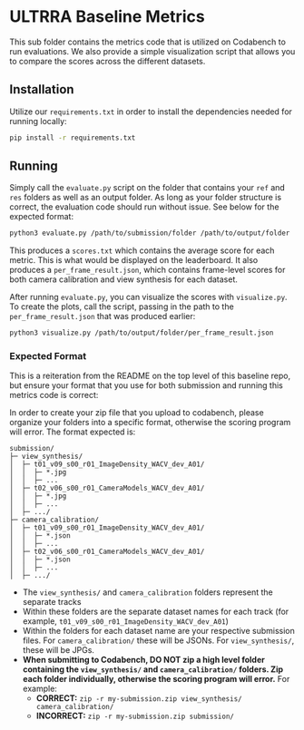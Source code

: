 # ULTRRA Baseline Metrics

This sub folder contains the metrics code that is utilized on Codabench to run evaluations. We also provide a 
simple visualization script that allows you to compare the scores across the different datasets.

## Installation

Utilize our `requirements.txt` in order to install the dependencies needed for running locally:
```bash
pip install -r requirements.txt
```

## Running

Simply call the `evaluate.py` script on the folder that contains your `ref` and `res` folders as well as an output folder.
As long as your folder structure is correct, the evaluation code should run without issue. See below for the expected format:

```bash
python3 evaluate.py /path/to/submission/folder /path/to/output/folder
```

This produces a `scores.txt` which contains the average score for each metric. This is what would be displayed on the leaderboard.
It also produces a `per_frame_result.json`, which contains frame-level scores for both camera calibration and view synthesis
for each dataset.

After running `evaluate.py`, you can visualize the scores with `visualize.py`. To create the plots, call the script, passing
in the path to the `per_frame_result.json` that was produced earlier:

```bash
python3 visualize.py /path/to/output/folder/per_frame_result.json
```
### Expected Format

This is a reiteration from the README on the top level of this baseline repo, but ensure your format that you use for
both submission and running this metrics code is correct:

In order to create your zip file that you upload to codabench, please organize your folders into a specific format, otherwise the scoring program will error. The format expected is:
```
submission/
├─ view_synthesis/
│  ├─ t01_v09_s00_r01_ImageDensity_WACV_dev_A01/
│  │  ├─ *.jpg
│  │  ├─ ...
│  ├─ t02_v06_s00_r01_CameraModels_WACV_dev_A01/
│  │  ├─ *.jpg
│  │  ├─ ...
│  ├─ .../
├─ camera_calibration/
│  ├─ t01_v09_s00_r01_ImageDensity_WACV_dev_A01/
│  │  ├─ *.json
│  │  ├─ ...
│  ├─ t02_v06_s00_r01_CameraModels_WACV_dev_A01/
│  │  ├─ *.json
│  │  ├─ ...
│  ├─ .../
```
- The `view_synthesis/` and `camera_calibration` folders represent the separate tracks
- Within these folders are the separate dataset names for each track (for example, `t01_v09_s00_r01_ImageDensity_WACV_dev_A01`)
- Within the folders for each dataset name are your respective submission files. For `camera_calibration/` these will be JSONs. For `view_synthesis/`, these will be JPGs. 
- **When submitting to Codabench, DO NOT zip a high level folder containing the `view_synthesis/` and `camera_calibration/` folders. Zip each folder individually, otherwise the scoring program will error.** For example:
    - **CORRECT:** `zip -r my-submission.zip view_synthesis/ camera_calibration/`
    - **INCORRECT:** `zip -r my-submission.zip submission/`

<!-- # wriva-codabench

Codabench format for the WRIVA public challenge. 

## Usage

I use makefiles in order to create the proper format that codabench expects. 

To make the competition run (in the project root):

```
make
```

This creates a `wriva-codabench-competition.zip` file that you can upload directly to codabench

To clean up the competition artifacts, run:

```
make clean
```


## Overview

The ULTRRA challenge evaluates current and novel state of the art view synthesis methods for posed and unposed cameras. Challenge datasets emphasize real-world considerations, such as image sparsity, variety of camera models, and unconstrained acquisition in real-world environments. 

Schedule:
- Development dataset release: 11/8/2024
- Challenge dataset release: 1/10/2025
- Submission period: 11/1/2024 - 1/31/2025
- Invited presentations for selected participants: 2/14/2025

To get started, please register for the competition and download the development data package from IEEE DataPort (https://ieee-dataport.org/competitions/ultrra-challenge-2025).

Tasks:
- Camera calibration
  - Inputs: unposed images
  - Ouputs: relative camera extrinsic parameters
  - Evaluation: camera geolocation error
- View synthesis
  - Inputs: images with camera locations, camera metadata for requested novel image renders
  - Outputs: rendered images
  - Evaluation: DreamSim image similarity metric

Challenges posed for each task, increasing in complexity:
- Image density: a limited number of input images from a single ground-level camera
- Multiple camera models: images from multiple unique ground-level cameras
- Varying altitudes: images from ground, security, and airborne cameras
- Reconstructed area: images from varying altitudes, covering a larger area

Example datasets are provided for each task and challenge to support algorithm development. An example baseline solution is provided based on COLMAP and NerfStudio, and a baseline submission is provided to clarify the expected submission format.

## Data

Images collected for the IARPA WRIVA program have been publicly released and made available for use in this public challenge and more broadly to encourage research in view synthesis methods for real-world environments and heterogeneous cameras. Datasets include images collected from mobile phones and other ground-level cameras, security cameras, and airborne cameras. Each camera is calibrated using structure from motion constrained by RTK-corrected GPS coordinates, with accuracies measured in centimeters, for either camera locations or ground control points, depending on the camera. Cameras are geolocated to enable reliable evaluation. Images used for final evaluations are sequestered.

Development datasets are available for download at IEEE DataPort (https://ieee-dataport.org/competitions/ultrra-challenge-2025), and the challenge datasets will be posted there 10 January 2025. 

## Evaluation

During the development phase, both camera calibration and view synthesis tasks will be evaluated using images from the same scene. Reference values for both tasks are provided in the development data package, allowing participants to  independently experiment and self-evaluate and also confirm that submissions to the leaderboard are formatted correctly.

During the test phase, camera calibration and view synthesis tasks will be evaluated using images from different scenes, and all reference values will be sequestered.

Camera calibration task:
Inputs are unposed JPG images, and outputs are relative camera poses in a JSON file format. Camera poses are evaluated by comparing relative camera locations, with contestant coordinate frames aligned to sequestered reference world coordinates using Procrustes analysis. The leaderboard metric for this task is SE90, the 90th percentile spherical error from all input images.

View synthesis task:
Inputs are posed images for training a view synthesis model and test poses for rendering novel views. Sequestered images and contestant rendered images will be compared using the single-model variant of the DreamSim image similarity metric (https://dreamsim-nights.github.io/). The leaderboard metric for this task is the mean DreamSim score from all rendered images.

## Terms

By participating in this challenge, you consent to publicly share your submissions.

No prizes will be awarded. Organizers will review submissions and invite top-scoring participants to submit a brief writeup of their solutions, documenting their approaches and observations. Organizers will then select from among the best scores and writeups and invite participants to present their results at the ULTRRA workshop at WACV 2025 (https://sites.google.com/view/ultrra-wacv-2025). Virtual presentations will be supported. All top-scoring participants on the leaderboard will be acknowledged at the workshop.

## Acknowledgements

This work was supported by the Intelligence Advanced Research Projects Activity (IARPA) contract no. 2020-20081800401. Disclaimer: The views and conclusions contained herein are those of the authors and should not be interpreted as necessarily representing the official policies or endorsements, either expressed or implied, of IARPA or the U.S. Government.

 -->
